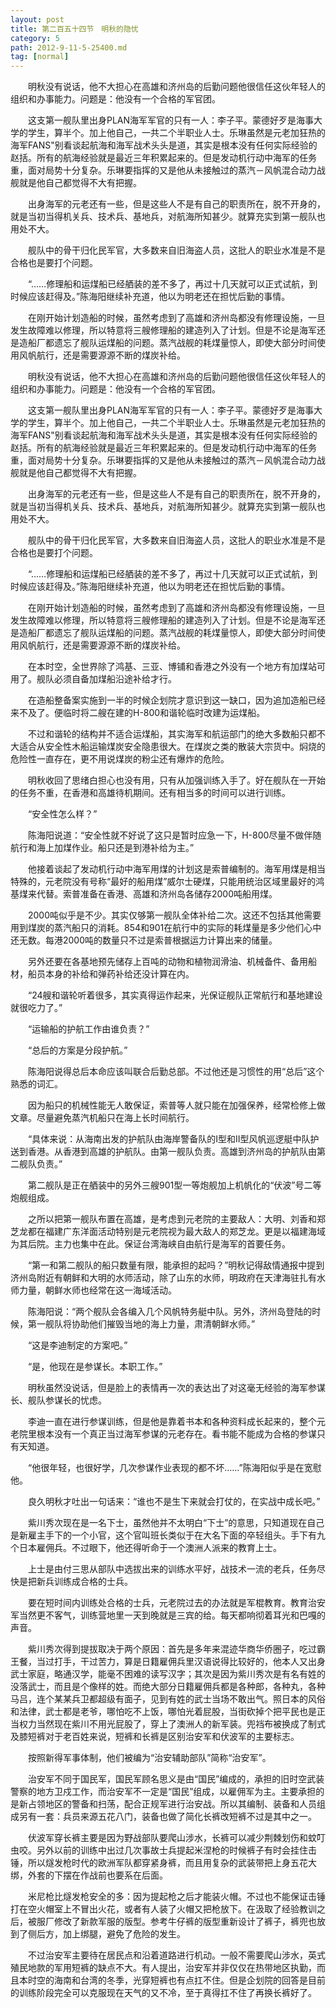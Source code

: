```yaml
---
layout: post
title: 第二百五十四节　明秋的隐忧
category: 5
path: 2012-9-11-5-25400.md
tag: [normal]
---
```


　　明秋没有说话，他不大担心在高雄和济州岛的后勤问题他很信任这伙年轻人的组织和办事能力。问题是：他没有一个合格的军官团。

　　这支第一舰队里出身PLAN海军军官的只有一人：李子平。蒙德好歹是海事大学的学生，算半个。加上他自己，一共二个半职业人士。乐琳虽然是元老加狂热的海军FANS"别看谈起航海和海军战术头头是道，其实是根本没有任何实际经验的赵括。所有的航海经验就是最近三年积累起来的。但是发动机行动中海军的任务重，面对局势十分复杂。乐琳要指挥的又是他从未接触过的蒸汽－风帆混合动力战舰就是他自己都觉得不大有把握。

　　出身海军的元老还有一些，但是这些人不是有自己的职责所在，脱不开身的，就是当初当得机关兵、技术兵、基地兵，对航海所知甚少。就算充实到第一舰队也用处不大。

　　舰队中的骨干归化民军官，大多数来自旧海盗人员，这批人的职业水准是不是合格也是要打个问题。

　　“……修理船和运煤船已经舾装的差不多了，再过十几天就可以正式试航，到时候应该赶得及。”陈海阳继续补充道，他以为明老还在担忧后勤的事情。

　　在刚开始计划造船的时候，虽然考虑到了高雄和济州岛都没有修理设施，一旦发生故障难以修理，所以特意将三艘修理船的建造列入了计划。但是不论是海军还是造船厂都遗忘了舰队运煤船的问题。蒸汽战舰的耗煤量惊人，即使大部分时间使用风帆航行，还是需要源源不断的煤炭补给。

　　明秋没有说话，他不大担心在高雄和济州岛的后勤问题他很信任这伙年轻人的组织和办事能力。问题是：他没有一个合格的军官团。

　　这支第一舰队里出身PLAN海军军官的只有一人：李子平。蒙德好歹是海事大学的学生，算半个。加上他自己，一共二个半职业人士。乐琳虽然是元老加狂热的海军FANS"别看谈起航海和海军战术头头是道，其实是根本没有任何实际经验的赵括。所有的航海经验就是最近三年积累起来的。但是发动机行动中海军的任务重，面对局势十分复杂。乐琳要指挥的又是他从未接触过的蒸汽－风帆混合动力战舰就是他自己都觉得不大有把握。

　　出身海军的元老还有一些，但是这些人不是有自己的职责所在，脱不开身的，就是当初当得机关兵、技术兵、基地兵，对航海所知甚少。就算充实到第一舰队也用处不大。

　　舰队中的骨干归化民军官，大多数来自旧海盗人员，这批人的职业水准是不是合格也是要打个问题。

　　“……修理船和运煤船已经舾装的差不多了，再过十几天就可以正式试航，到时候应该赶得及。”陈海阳继续补充道，他以为明老还在担忧后勤的事情。

　　在刚开始计划造船的时候，虽然考虑到了高雄和济州岛都没有修理设施，一旦发生故障难以修理，所以特意将三艘修理船的建造列入了计划。但是不论是海军还是造船厂都遗忘了舰队运煤船的问题。蒸汽战舰的耗煤量惊人，即使大部分时间使用风帆航行，还是需要源源不断的煤炭补给。

　　在本时空，全世界除了鸿基、三亚、博铺和香港之外没有一个地方有加煤站可用了。舰队必须自备加煤船沿途补给才行。

　　在造船整备案实施到一半的时候企划院才意识到这一缺口，因为追加造船已经来不及了。便临时将二艘在建的H-800和谐轮临时改建为运煤船。

　　不过和谐轮的结构并不适合运煤船，其实海军和航运部门的绝大多数船只都不大适合从安全性木船运输煤炭安全隐患很大。在煤炭之类的散装大宗货中。焖烧的危险性一直存在，更不用说煤炭的粉尘还有爆炸的危险。

　　明秋收回了思绪白担心也没有用，只有从加强训练入手了。好在舰队在一开始的任务不重，在香港和高雄待机期间。还有相当多的时间可以进行训练。

　　“安全性怎么样？”

　　陈海阳说道：“安全性就不好说了这只是暂时应急一下，H-800尽量不做伴随航行和海上加煤作业。船只还是到港补给为主。”

　　他接着谈起了发动机行动中海军用煤的计划这是索普编制的。海军用煤是相当特殊的，元老院没有号称“最好的船用煤”威尔士硬煤，只能用统治区域里最好的鸿基煤来代替。索普准备在香港、高雄和济州岛各储存2000吨船用煤。

　　2000吨似乎是不少。其实仅够第一舰队全体补给二次。这还不包括其他需要用到煤炭的蒸汽船只的消耗。854和901在航行中的实际的耗煤量是多少他们心中还无数。每港2000吨的数量只不过是索普根据运力计算出来的储量。

　　另外还要在各基地预先储存上百吨的动物和植物润滑油、机械备件、备用船材，船员本身的补给和弹药补给还没计算在内。

　　“24艘和谐轮听着很多，其实真得运作起来，光保证舰队正常航行和基地建设就很吃力了。”

　　“运输船的护航工作由谁负责？”

　　“总后的方案是分段护航。”

　　陈海阳说得总后本命应该叫联合后勤总部。不过他还是习惯性的用“总后”这个熟悉的词汇。

　　因为船只的机械性能无人敢保证，索普等人就只能在加强保养，经常检修上做文章。尽量避免蒸汽机船只在海上长时间航行。

　　“具体来说：从海南出发的护航队由海岸警备队的I型和II型风帆巡逻艇中队护送到香港。从香港到高雄的护航队。由第一舰队负责。高雄到济州岛的护航队由第二舰队负责。”

　　第二舰队是正在舾装中的另外三艘901型一等炮舰加上机帆化的“伏波”号二等炮舰组成。

　　之所以把第一舰队布置在高雄，是考虑到元老院的主要敌人：大明、刘香和郑芝龙都在福建广东洋面活动特别是元老院视为最大敌人的郑芝龙。更是以福建海域为其后院。主力也集中在此。保证台湾海峡自由航行是海军的首要任务。

　　“第一和第二舰队的船只数量有限，能承担的起吗？”明秋记得敌情通报中提到济州岛附近有朝鲜和大明的水师活动，除了山东的水师，明政府在天津海驻扎有水师力量，朝鲜水师也经常在这一海域活动。

　　陈海阳说：“两个舰队会各编入几个风帆特务艇中队。另外，济州岛登陆的时候，第一舰队将协助他们摧毁当地的海上力量，肃清朝鲜水师。”

　　“这是李迪制定的方案吧。”

　　“是，他现在是参谋长。本职工作。”

　　明秋虽然没说话，但是脸上的表情再一次的表达出了对这毫无经验的海军参谋长、舰队参谋长的忧虑。

　　李迪一直在进行参谋训练，但是他是靠着书本和各种资料成长起来的，整个元老院里根本没有一个真正当过海军参谋的元老存在。看书能不能成为合格的参谋只有天知道。

　　“他很年轻，也很好学，几次参谋作业表现的都不坏……”陈海阳似乎是在宽慰他。

　　良久明秋才吐出一句话来：“谁也不是生下来就会打仗的，在实战中成长吧。”

　　紫川秀次现在是一名下士，虽然他并不太明白“下士”的意思，只知道现在自己是新雇主手下的一个小官，这个官叫班长类似于在大名下面的卒轻组头。手下有九个日本雇佣兵。不过眼下，他还得听命于一个澳洲人派来的教育上士。

　　上士是由付三思从部队中选拔出来的训练水平好，战技术一流的老兵，任务尽快是把新兵训练成合格的士兵。

　　要在短时间内训练处合格的士兵，元老院过去的办法就是军棍教育。教育治安军当然更不客气，训练营地里一天到晚就是三宾的给。每天都响彻着耳光和巴嘎的声音。

　　紫川秀次得到提拔取决于两个原因：首先是多年来混迹华商华侨圈子，吃过霸王餐，当过打手，干过苦力，算是日籍雇佣兵里汉语说得比较好的，他本人又出身武士家庭，略通汉学，能毫不困难的读写汉字；其次是因为紫川秀次是有名有姓的没落武士，而且是个像样的姓。而绝大部分日籍雇佣兵都是各种郎，各种丸，各种马吕，连个某某兵卫都超级有面子，见到有姓的武士当场不敢出气。照日本的风俗和法律，武士都是老爷，哪怕吃不上饭，哪怕光着屁股，当街砍掉个把平民也是正当权力当然现在紫川不用光屁股了，穿上了澳洲人的新军装。兜裆布被换成了制式及膝短裤对于老百姓来说，短裤和长裤是区别治安军和伏波军的主要标志。

　　按照新得军事体制，他们被编为“治安辅助部队”简称“治安军”。

　　治安军不同于国民军，国民军顾名思义是由“国民”编成的，承担的旧时空武装警察的地方卫戍工作，而治安军不一定是“国民”组成，以雇佣军为主。主要承担的是新占领地区的警备和扫荡，配合正规军进行治安战。所以其编制、装备和人员组成另有一套：兵员来源五花八门，装备也做了简化长裤改短裤不过是其中之一。

　　伏波军穿长裤主要是因为野战部队要爬山涉水，长裤可以减少荆棘划伤和蚊叮虫咬。另外以前的训练中出过几次事故士兵提起米涅枪的时候裤子有时会挂住击锤，所以燧发枪时代的欧洲军队都穿紧身裤，而且用复杂的武装带把上身五花大绑，外套的下摆在作战前也要系在后面。

　　米尼枪比燧发枪安全的多：因为提起枪之后才能装火帽。不过也不能保证击锤打在空火帽室上不冒出火花，或者有人装了火帽又把枪放下。在汲取了经验教训之后，被服厂修改了新款军服的版型。参考牛仔裤的版型重新设计了裤子，裤兜也放到了侧后方，加上绑腿，避免了危险的发生。

　　不过治安军主要待在居民点和沿着道路进行机动。一般不需要爬山涉水，英式殖民地款的军用短裤的缺点不大。有人提出，治安军并非仅仅在热带地区执勤，而且本时空的海南和台湾的冬季，光穿短裤也有点扛不住。但是企划院的回答是目前的训练阶段完全可以克服现在天气的又不冷，至于真得扛不住了再换长裤好了。